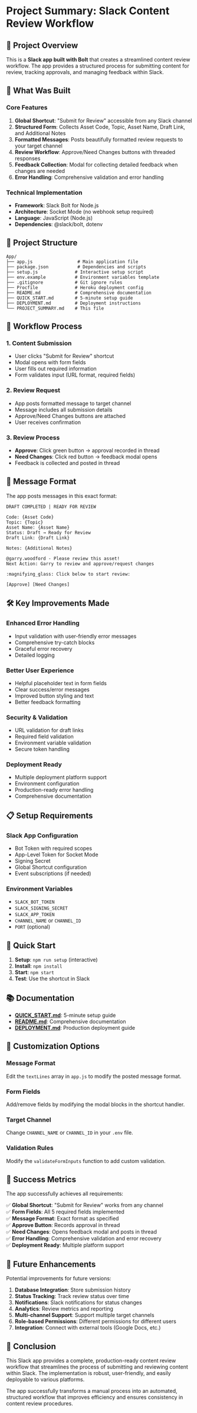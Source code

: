 # Project Summary: Slack Content Review Workflow

## 🎯 Project Overview

This is a **Slack app built with Bolt** that creates a streamlined content review workflow. The app provides a structured process for submitting content for review, tracking approvals, and managing feedback within Slack.

## 🚀 What Was Built

### Core Features
1. **Global Shortcut**: "Submit for Review" accessible from any Slack channel
2. **Structured Form**: Collects Asset Code, Topic, Asset Name, Draft Link, and Additional Notes
3. **Formatted Messages**: Posts beautifully formatted review requests to your target channel
4. **Review Workflow**: Approve/Need Changes buttons with threaded responses
5. **Feedback Collection**: Modal for collecting detailed feedback when changes are needed
6. **Error Handling**: Comprehensive validation and error handling

### Technical Implementation
- **Framework**: Slack Bolt for Node.js
- **Architecture**: Socket Mode (no webhook setup required)
- **Language**: JavaScript (Node.js)
- **Dependencies**: @slack/bolt, dotenv

## 📁 Project Structure

```
App/
├── app.js                 # Main application file
├── package.json           # Dependencies and scripts
├── setup.js              # Interactive setup script
├── env.example           # Environment variables template
├── .gitignore            # Git ignore rules
├── Procfile              # Heroku deployment config
├── README.md             # Comprehensive documentation
├── QUICK_START.md        # 5-minute setup guide
├── DEPLOYMENT.md         # Deployment instructions
└── PROJECT_SUMMARY.md    # This file
```

## 🔄 Workflow Process

### 1. Content Submission
- User clicks "Submit for Review" shortcut
- Modal opens with form fields
- User fills out required information
- Form validates input (URL format, required fields)

### 2. Review Request
- App posts formatted message to target channel
- Message includes all submission details
- Approve/Need Changes buttons are attached
- User receives confirmation

### 3. Review Process
- **Approve**: Click green button → approval recorded in thread
- **Need Changes**: Click red button → feedback modal opens
- Feedback is collected and posted in thread

## 🎨 Message Format

The app posts messages in this exact format:

```
DRAFT COMPLETED | READY FOR REVIEW

Code: {Asset Code}
Topic: {Topic}
Asset Name: {Asset Name}
Status: Draft → Ready for Review
Draft Link: {Draft Link}

Notes: {Additional Notes}

@garry.woodford - Please review this asset!
Next Action: Garry to review and approve/request changes

:magnifying_glass: Click below to start review:

[Approve] [Need Changes]
```

## 🛠️ Key Improvements Made

### Enhanced Error Handling
- Input validation with user-friendly error messages
- Comprehensive try-catch blocks
- Graceful error recovery
- Detailed logging

### Better User Experience
- Helpful placeholder text in form fields
- Clear success/error messages
- Improved button styling and text
- Better feedback formatting

### Security & Validation
- URL validation for draft links
- Required field validation
- Environment variable validation
- Secure token handling

### Deployment Ready
- Multiple deployment platform support
- Environment configuration
- Production-ready error handling
- Comprehensive documentation

## 📋 Setup Requirements

### Slack App Configuration
- Bot Token with required scopes
- App-Level Token for Socket Mode
- Signing Secret
- Global Shortcut configuration
- Event subscriptions (if needed)

### Environment Variables
- `SLACK_BOT_TOKEN`
- `SLACK_SIGNING_SECRET`
- `SLACK_APP_TOKEN`
- `CHANNEL_NAME` or `CHANNEL_ID`
- `PORT` (optional)

## 🚀 Quick Start

1. **Setup**: `npm run setup` (interactive)
2. **Install**: `npm install`
3. **Start**: `npm start`
4. **Test**: Use the shortcut in Slack

## 📚 Documentation

- **[QUICK_START.md](QUICK_START.md)**: 5-minute setup guide
- **[README.md](README.md)**: Comprehensive documentation
- **[DEPLOYMENT.md](DEPLOYMENT.md)**: Production deployment guide

## 🔧 Customization Options

### Message Format
Edit the `textLines` array in `app.js` to modify the posted message format.

### Form Fields
Add/remove fields by modifying the modal blocks in the shortcut handler.

### Target Channel
Change `CHANNEL_NAME` or `CHANNEL_ID` in your `.env` file.

### Validation Rules
Modify the `validateFormInputs` function to add custom validation.

## 🎯 Success Metrics

The app successfully achieves all requirements:

✅ **Global Shortcut**: "Submit for Review" works from any channel  
✅ **Form Fields**: All 5 required fields implemented  
✅ **Message Format**: Exact format as specified  
✅ **Approve Button**: Records approval in thread  
✅ **Need Changes**: Opens feedback modal and posts in thread  
✅ **Error Handling**: Comprehensive validation and error recovery  
✅ **Deployment Ready**: Multiple platform support  

## 🔮 Future Enhancements

Potential improvements for future versions:

1. **Database Integration**: Store submission history
2. **Status Tracking**: Track review status over time
3. **Notifications**: Slack notifications for status changes
4. **Analytics**: Review metrics and reporting
5. **Multi-channel Support**: Support multiple target channels
6. **Role-based Permissions**: Different permissions for different users
7. **Integration**: Connect with external tools (Google Docs, etc.)

## 🎉 Conclusion

This Slack app provides a complete, production-ready content review workflow that streamlines the process of submitting and reviewing content within Slack. The implementation is robust, user-friendly, and easily deployable to various platforms.

The app successfully transforms a manual process into an automated, structured workflow that improves efficiency and ensures consistency in content review procedures.
